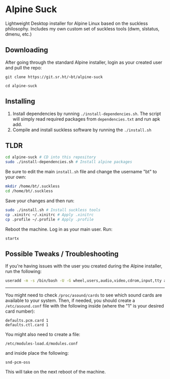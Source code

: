# Alpine Suck

Lightweight Desktop installer for Alpine Linux based on the suckless philosophy.
Includes my own custom set of suckless tools (dwm, slstatus, dmenu, etc.)

## Downloading

After going through the standard Alpine installer, login as your created user and
pull the repo:

`git clone https://git.sr.ht/~bt/alpine-suck`

`cd alpine-suck`

## Installing

1) Install dependencies by running `./install-dependencies.sh`. The script will simply read required packages from `dependencies.txt` and run apk add.
2) Compile and install suckless software by running the `./install.sh`

## TLDR

```sh
cd alpine-suck # CD into this repository
sudo ./install-dependencies.sh # Install alpine packages
```

Be sure to edit the main `install.sh` file and change the username "bt" to your own:

```sh
mkdir /home/bt/.suckless
cd /home/bt/.suckless
```

Save your changes and then run:

```sh
sudo ./install.sh # Install suckless tools
cp .xinitrc ~/.xinitrc # Apply .xinitrc
cp .profile ~/.profile # Apply .profile
```

Reboot the machine. Log in as your main user. Run:

```
startx
```

## Possible Tweaks / Troubleshooting

If you're having issues with the user you created during the Alpine installer, run the following:

```sh
useradd -m -s /bin/bash -U -G wheel,users,audio,video,cdrom,input,tty alpineuser
```

---

You might need to check `/proc/asound/cards` to see which sound cards are available to your system. Then, if needed, you should create a `/etc/asound.conf` file with the following inside (where the "1" is your desired card number):

```
defaults.pcm.card 1
defaults.ctl.card 1
```

You might also need to create a file:

```
/etc/modules-load.d/modules.conf
```

and inside place the following:

```
snd-pcm-oss
```

This will take on the next reboot of the machine.
